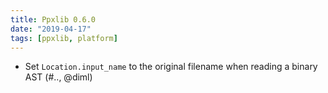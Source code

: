 ```yaml
---
title: Ppxlib 0.6.0
date: "2019-04-17"
tags: [ppxlib, platform]
---
```


- Set `Location.input_name` to the original filename when reading a
  binary AST (#.., @diml)
